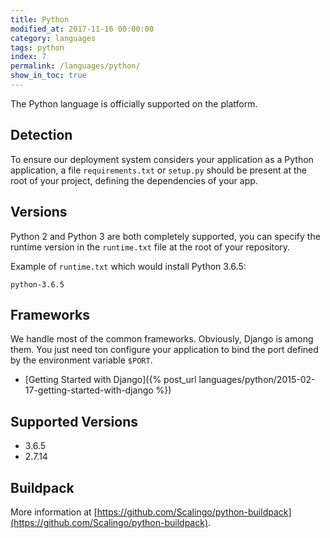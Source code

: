 ```yaml
---
title: Python
modified_at: 2017-11-16 00:00:00
category: languages
tags: python
index: 7
permalink: /languages/python/
show_in_toc: true
---
```


The Python language is officially supported on the platform.

## Detection

To ensure our deployment system considers your application as a Python
application, a file `requirements.txt` or `setup.py` should be present at the
root of your project, defining the dependencies of your app.

## Versions

Python 2 and Python 3 are both completely supported, you can specify the
runtime version in the `runtime.txt` file at the root of your repository.

Example of `runtime.txt` which would install Python 3.6.5:

```text
python-3.6.5
```

## Frameworks

We handle most of the common frameworks. Obviously, Django is among them. You just need ton
configure your application to bind the port defined by the environment variable `$PORT`.

* [Getting Started with Django]({% post_url languages/python/2015-02-17-getting-started-with-django %})

## Supported Versions

* 3.6.5
* 2.7.14

## Buildpack

More information at
[https://github.com/Scalingo/python-buildpack](https://github.com/Scalingo/python-buildpack).
